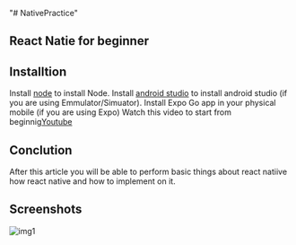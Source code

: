 "# NativePractice"

## React Natie for beginner

## Installtion

Install [node](https://nodejs.org/en/) to install Node.
Install [android studio](https://developer.android.com/studio/) to install android studio (if you are using Emmulator/Simuator).
Install Expo Go app in your physical mobile (if you are using Expo)
Watch this video to start from beginnig[Youtube](https://www.youtube.com/watch?v=0-S5a0eXPoc&feature=emb_title)

## Conclution

After this article you will be able to perform basic things about react natiive how react native and how to implement on it.

## Screenshots

![img1](./assets/img1.png "img1")
